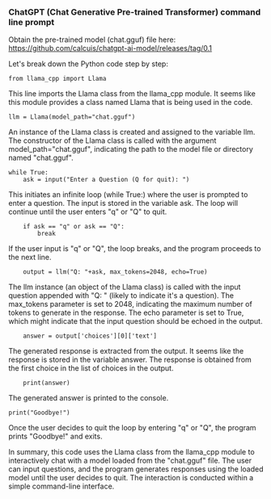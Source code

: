 ### ChatGPT (Chat Generative Pre-trained Transformer) command line prompt

Obtain the pre-trained model (chat.gguf) file here: https://github.com/calcuis/chatgpt-ai-model/releases/tag/0.1

Let's break down the Python code step by step:
```
from llama_cpp import Llama
```
This line imports the Llama class from the llama_cpp module. It seems like this module provides a class named Llama that is being used in the code.
```
llm = Llama(model_path="chat.gguf")
```
An instance of the Llama class is created and assigned to the variable llm. The constructor of the Llama class is called with the argument model_path="chat.gguf", indicating the path to the model file or directory named "chat.gguf".
```
while True:
    ask = input("Enter a Question (Q for quit): ")
```
This initiates an infinite loop (while True:) where the user is prompted to enter a question. The input is stored in the variable ask. The loop will continue until the user enters "q" or "Q" to quit.
```
    if ask == "q" or ask == "Q":
        break
```
If the user input is "q" or "Q", the loop breaks, and the program proceeds to the next line.

```
    output = llm("Q: "+ask, max_tokens=2048, echo=True)
```
The llm instance (an object of the Llama class) is called with the input question appended with "Q: " (likely to indicate it's a question). The max_tokens parameter is set to 2048, indicating the maximum number of tokens to generate in the response. The echo parameter is set to True, which might indicate that the input question should be echoed in the output.

```
    answer = output['choices'][0]['text']
```
The generated response is extracted from the output. It seems like the response is stored in the variable answer. The response is obtained from the first choice in the list of choices in the output.
```
    print(answer)
```
The generated answer is printed to the console.
```
print("Goodbye!")
```
Once the user decides to quit the loop by entering "q" or "Q", the program prints "Goodbye!" and exits.

In summary, this code uses the Llama class from the llama_cpp module to interactively chat with a model loaded from the "chat.gguf" file. The user can input questions, and the program generates responses using the loaded model until the user decides to quit. The interaction is conducted within a simple command-line interface.
